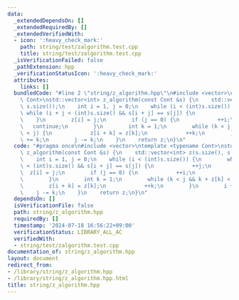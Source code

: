 ```yaml
---
data:
  _extendedDependsOn: []
  _extendedRequiredBy: []
  _extendedVerifiedWith:
  - icon: ':heavy_check_mark:'
    path: string/test/zalgorithm.test.cpp
    title: string/test/zalgorithm.test.cpp
  _isVerificationFailed: false
  _pathExtension: hpp
  _verificationStatusIcon: ':heavy_check_mark:'
  attributes:
    links: []
  bundledCode: "#line 2 \"string/z_algorithm.hpp\"\n#include <vector>\ntemplate <typename\
    \ Cont>\nstd::vector<int> z_algorithm(const Cont &s) {\n    std::vector<int> z(s.size(),\
    \ s.size());\n    int i = 1, j = 0;\n    while (i < (int)s.size()) {\n       \
    \ while (i + j < (int)s.size() && s[i + j] == s[j]) {\n            ++j;\n    \
    \    }\n        z[i] = j;\n        if (j == 0) {\n            ++i;\n         \
    \   continue;\n        }\n        int k = 1;\n        while (k < j && k + z[k]\
    \ < j) {\n            z[i + k] = z[k];\n            ++k;\n        }\n        i\
    \ += k;\n        j -= k;\n    }\n    return z;\n}\n"
  code: "#pragma once\n#include <vector>\ntemplate <typename Cont>\nstd::vector<int>\
    \ z_algorithm(const Cont &s) {\n    std::vector<int> z(s.size(), s.size());\n\
    \    int i = 1, j = 0;\n    while (i < (int)s.size()) {\n        while (i + j\
    \ < (int)s.size() && s[i + j] == s[j]) {\n            ++j;\n        }\n      \
    \  z[i] = j;\n        if (j == 0) {\n            ++i;\n            continue;\n\
    \        }\n        int k = 1;\n        while (k < j && k + z[k] < j) {\n    \
    \        z[i + k] = z[k];\n            ++k;\n        }\n        i += k;\n    \
    \    j -= k;\n    }\n    return z;\n}\n"
  dependsOn: []
  isVerificationFile: false
  path: string/z_algorithm.hpp
  requiredBy: []
  timestamp: '2024-07-18 16:56:22+09:00'
  verificationStatus: LIBRARY_ALL_AC
  verifiedWith:
  - string/test/zalgorithm.test.cpp
documentation_of: string/z_algorithm.hpp
layout: document
redirect_from:
- /library/string/z_algorithm.hpp
- /library/string/z_algorithm.hpp.html
title: string/z_algorithm.hpp
---
```

